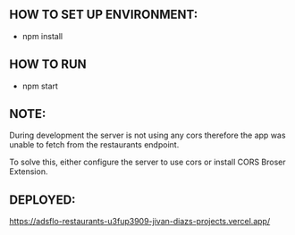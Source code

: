 ## HOW TO SET UP ENVIRONMENT:
- npm install
## HOW TO RUN
- npm start

## NOTE:
During development the server is not using any cors therefore the app was unable to fetch from the restaurants endpoint.

To solve this, either configure the server to use cors or install CORS Broser Extension.

## DEPLOYED:
https://adsflo-restaurants-u3fup3909-jivan-diazs-projects.vercel.app/
